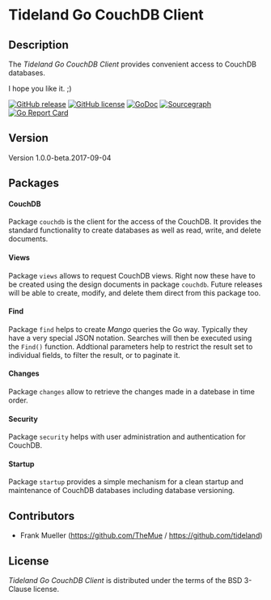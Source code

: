 # Tideland Go CouchDB Client

## Description

The *Tideland Go CouchDB Client* provides convenient access to CouchDB
databases.

I hope you like it. ;)

[![GitHub release](https://img.shields.io/github/release/tideland/gocouch.svg)](https://github.com/tideland/gocouch)
[![GitHub license](https://img.shields.io/badge/license-New%20BSD-blue.svg)](https://raw.githubusercontent.com/tideland/gocouch/master/LICENSE)
[![GoDoc](https://godoc.org/github.com/tideland/gocouch?status.svg)](https://godoc.org/github.com/tideland/gocouch)
[![Sourcegraph](https://sourcegraph.com/github.com/tideland/gocouch/-/badge.svg)](https://sourcegraph.com/github.com/tideland/gocouch?badge)
[![Go Report Card](https://goreportcard.com/badge/github.com/tideland/gocouch)](https://goreportcard.com/report/github.com/tideland/gocouch)

## Version

Version 1.0.0-beta.2017-09-04

## Packages

#### CouchDB

Package `couchdb` is the client for the access of the CouchDB. It provides the
standard functionality to create databases as well as read, write, and delete
documents.

#### Views

Package `views` allows to request CouchDB views. Right now these have to be
created using the design documents in package `couchdb`. Future releases will
be able to create, modify, and delete them direct from this package too.

#### Find

Package `find` helps to create *Mango* queries the Go way. Typically they have
a very special JSON notation. Searches will then be executed using the `Find()`
function. Addtional parameters help to restrict the result set to individual
fields, to filter the result, or to paginate it.

#### Changes

Package `changes` allow to retrieve the changes made in a datebase in time order.

#### Security

Package `security` helps with user administration and authentication for CouchDB.

#### Startup

Package `startup` provides a simple mechanism for a clean startup and maintenance
of CouchDB databases including database versioning.

## Contributors

- Frank Mueller (https://github.com/TheMue / https://github.com/tideland)

## License

*Tideland Go CouchDB Client* is distributed under the terms of the BSD 3-Clause license.
